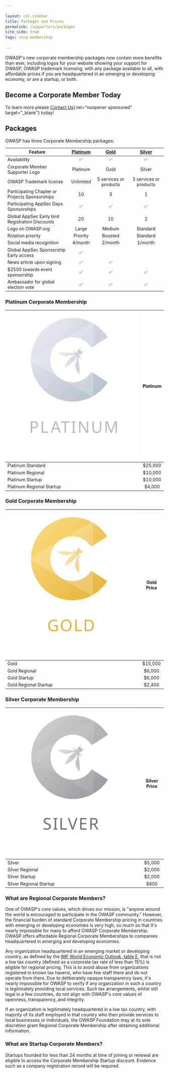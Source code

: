 ```yaml
---

layout: col-sidebar
title: Packages and Prices
permalink: /supporters/packages
site_side: true
tags: corp-membership

---
```


OWASP's new corporate membership packages now contain more benefits than ever, including logos for your website showing your support for OWASP, OWASP trademark licensing, with any package  available to all, with affordable prices if you are headquartered in an emerging or developing economy, or are a startup, or both. 

## Become a Corporate Member Today

To learn more please [Contact Us](https://owasporg.atlassian.net/servicedesk/customer/portal/7/group/18/create/72){:rel="noopener sponsored" target="_blank"} today!

## Packages

OWASP has three Corporate Membership packages:

| Feature | [Platinum](#platinum-corporate-membership) | [Gold](#gold-corporate-membership) | [Silver](#silver-corporate-membership) |
| -- | :--: | :--: | :--: |
| Availability | ✅  |  ✅  | ✅  |
| Corporate Member Supporter Logo | Platinum | Gold | Silver |
| OWASP Trademark license | Unlimited | 5 services or products | 3 services or products |
| Participating Chapter or Projects Sponsorships | 10 | 3 | 1 |
| Participating AppSec Days Sponsorships  | ✅ | ✅ | ✅  |
| Global AppSec Early bird Registration Discounts | 20 | 10 | 2 |
| Logo on OWASP.org | Large | Medium |  Standard |
| Rotation priority | Priority | Boosted |  Standard |
| Social media recognition | 4/month | 2/month | 1/month |
| Global AppSec Sponsorship Early access | ✅ |  |  |
| News article upon signing | ✅ | ✅ | |
| $2500 towards event sponsorship | ✅ | ✅ | ✅ |
| Ambassador for global election vote | ✅ | ✅ | ✅|

### Platinum Corporate Membership

| ![Platinum](/assets/images/corp-membership-icons/OWASP_Tier_Platinum.svg) | Platinum | 
| -- | :--: | 
| Platinum Standard | \$25,000 |
| Platinum Regional | \$10,000 |
| Platinum Startup | \$10,000 |
| Platinum Regional Startup | \$4,000 | 

### Gold Corporate Membership

| ![Gold](/assets/images/corp-membership-icons/OWASP_Tier_icons_Gold.svg) | Gold Price |
| -- | :--: |
| Gold | \$15,000 | 
| Gold Regional | \$6,000 | 
| Gold Startup | \$6,000 | 
| Gold Regional Startup | $2,400 | 

### Silver Corporate Membership

| ![Silver](/assets/images/corp-membership-icons/OWASP_Tier_icons_Silver.svg) | Silver Price | 
| -- | :--: | 
| Silver | \$5,000 | 
| Silver Regional | \$2,000 | 
| Silver Startup | \$2,000 | 
| Silver Regional Startup | \$800 | 

### What are Regional Corporate Members?

One of OWASP's core values, which drives our mission, is "anyone around the world is encouraged to participate in the OWASP community." However, the financial burden of standard Corporate Membership pricing in countries with emerging or developing economies is very high, so much so that it's nearly impossible for many to afford OWASP Corporate Membership. OWASP offers affordable Regional Corporate Memberships to companies headquartered in emerging and developing economies.

Any organization headquartered in an emerging market or developing country, as defined by the [IMF World Economic Outlook, table E](https://www.imf.org/en/Publications/WEO/Issues/2021/03/23/world-economic-outlook-april-2021), that is not a low tax country (defined as a corporate tax rate of less than 15%) is eligible for regional pricing. This is to avoid abuse from organizations registered in known tax havens, who have few staff there and do not operate from there. Due to deliberately opaque transparency laws, it's nearly impossible for OWASP to verify if any organization in such a country is legitimately providing local services. Such tax arrangements, whilst still legal in a few countries, do not align with OWASP's core values of openness, transparency, and integrity.

If an organization is legitimately headquartered in a low tax country, with majority of its staff employed in that country who then provide services to local businesses or individuals, the OWASP Foundation may at its sole discretion grant Regional Corporate Membership after obtaining additional information.

### What are Startup Corporate Members?

Startups founded for less than 24 months at time of joining or renewal are eligible to access the Corporate Membership Startup discount. Evidence such as a company registration record will be required.

